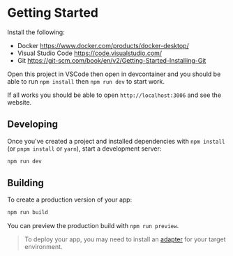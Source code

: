 # Getting Started

Install the following:

- Docker https://www.docker.com/products/docker-desktop/
- Visual Studio Code https://code.visualstudio.com/
- Git https://git-scm.com/book/en/v2/Getting-Started-Installing-Git

Open this project in VSCode then open in devcontainer and you should be able to run `npm install` then `npm run dev` to start work. 

If all works you should be able to open `http://localhost:3006` and see the website.

## Developing

Once you've created a project and installed dependencies with `npm install` (or `pnpm install` or `yarn`), start a development server:

```bash
npm run dev
```

## Building

To create a production version of your app:

```bash
npm run build
```

You can preview the production build with `npm run preview`.

> To deploy your app, you may need to install an [adapter](https://kit.svelte.dev/docs/adapters) for your target environment.
